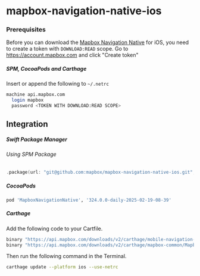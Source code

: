 # mapbox-navigation-native-ios

### Prerequisites

Before you can download the [Mapbox Navigation Native](https://github.com/mapbox/mapbox-navigation-native) for iOS, you need to create a token with `DOWNLOAD:READ` scope.
Go to https://account.mapbox.com and click "Create token"

##### SPM, CocoaPods and Carthage
Insert or append the following to `~/.netrc`

```bash
machine api.mapbox.com
  login mapbox
  password <TOKEN WITH DOWNLOAD:READ SCOPE>
```

## Integration

##### Swift Package Manager

###### Using SPM Package

```swift
.package(url: "git@github.com:mapbox/mapbox-navigation-native-ios.git", from: "324.0.0-daily-2025-02-19-08-39"),
```

##### CocoaPods

```ruby
pod 'MapboxNavigationNative', '324.0.0-daily-2025-02-19-08-39'
```

##### Carthage

Add the following code to your Cartfile.

```bash
binary "https://api.mapbox.com/downloads/v2/carthage/mobile-navigation-native/MapboxNavigationNative.json" == 324.0.0-daily-2025-02-19-08-39
binary "https://api.mapbox.com/downloads/v2/carthage/mapbox-common/MapboxCommon-ios.json" == 24.11.0-daily-2025-02-19-08-39
```

Then run the following command in the Terminal.
```bash
carthage update --platform ios --use-netrc
```
